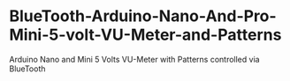 # BlueTooth-Arduino-Nano-And-Pro-Mini-5-volt-VU-Meter-and-Patterns
Arduino Nano and Mini 5 Volts VU-Meter with Patterns controlled via BlueTooth
